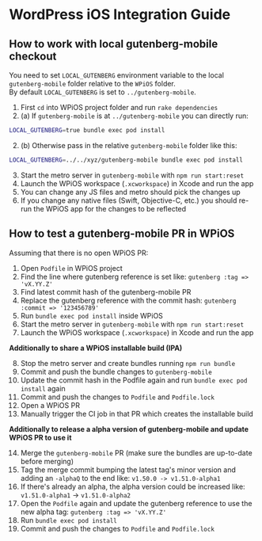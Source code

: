 # WordPress iOS Integration Guide

## How to work with local gutenberg-mobile checkout

You need to set `LOCAL_GUTENBERG` environment variable to the local `gutenberg-mobile` folder relative to the `WPiOS` folder.  
By default `LOCAL_GUTENBERG` is set to `../gutenberg-mobile`.

1. First `cd` into WPiOS project folder and run `rake dependencies`
2. (a) If `gutenberg-mobile` is at `../gutenberg-mobile` you can directly run:
```sh
LOCAL_GUTENBERG=true bundle exec pod install
```
2. (b) Otherwise pass in the relative `gutenberg-mobile` folder like this:
```sh
LOCAL_GUTENBERG=../../xyz/gutenberg-mobile bundle exec pod install
```

3. Start the metro server in `gutenberg-mobile` with `npm run start:reset`
4. Launch the WPiOS workspace (`.xcworkspace`) in Xcode and run the app
5. You can change any JS files and metro should pick the changes up
6. If you change any native files (Swift, Objective-C, etc.) you should re-run the WPiOS app for the changes to be reflected

## How to test a gutenberg-mobile PR in WPiOS

Assuming that there is no open WPiOS PR:

1. Open `Podfile` in WPiOS project
2. Find the line where gutenberg reference is set like: `gutenberg :tag => 'vX.YY.Z'`
3. Find latest commit hash of the gutenberg-mobile PR
4. Replace the gutenberg reference with the commit hash: `gutenberg :commit => '123456789'`
5. Run `bundle exec pod install` inside WPiOS
6. Start the metro server in `gutenberg-mobile` with `npm run start:reset`
7. Launch the WPiOS workspace (`.xcworkspace`) in Xcode and run the app

**Additionally to share a WPiOS installable build (IPA)**

8. Stop the metro server and create bundles running `npm run bundle`
9. Commit and push the bundle changes to `gutenberg-mobile`
10. Update the commit hash in the Podfile again and run `bundle exec pod install` again
11. Commit and push the changes to `Podfile` and `Podfile.lock`
12. Open a WPiOS PR
13. Manually trigger the CI job in that PR which creates the installable build

**Additionally to release a alpha version of gutenberg-mobile and update WPiOS PR to use it**

14. Merge the `gutenberg-mobile` PR (make sure the bundles are up-to-date before merging)
15. Tag the merge commit bumping the latest tag's minor version and adding an `-alphaQ` to the end like: `v1.50.0 -> v1.51.0-alpha1`
16. If there's already an alpha, the alpha version could be increased like: `v1.51.0-alpha1` -> `v1.51.0-alpha2`
17. Open the `Podfile` again and update the gutenberg reference to use the new alpha tag: `gutenberg :tag => 'vX.YY.Z'`
18. Run `bundle exec pod install`
19. Commit and push the changes to `Podfile` and `Podfile.lock` 
